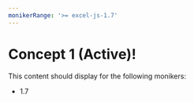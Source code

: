 ```yaml
---
monikerRange: '>= excel-js-1.7'
---
```


# Concept 1 (Active)!

This content should display for the following monikers:

* 1.7